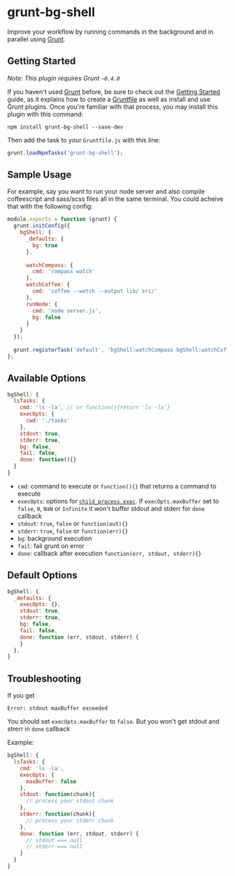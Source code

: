 grunt-bg-shell
============

Improve your workflow by running commands in the background and in parallel using [Grunt](https://github.com/gruntjs/grunt). 

## Getting Started
*Note: This plugin requires Grunt `~0.4.0`*

If you haven't used [Grunt](http://gruntjs.com/) before, be sure to check out the [Getting Started](http://gruntjs.com/getting-started) guide, as it explains how to create a [Gruntfile](http://gruntjs.com/sample-gruntfile) as well as install and use Grunt plugins. Once you're familiar with that process, you may install this plugin with this command:

```shell
npm install grunt-bg-shell --save-dev
```
Then add the task to your `Gruntfile.js` with this line:
```js
grunt.loadNpmTasks('grunt-bg-shell');
```

## Sample Usage

For example, say you want to run your node server and also compile coffeescript and sass/scss files all in the same terminal. You could acheive that with the following config:

```javascript
module.exports = function (grunt) {
  grunt.initConfig({
    bgShell: {
      _defaults: {
        bg: true
      },
      
      watchCompass: {
        cmd: 'compass watch'
      },
      watchCoffee: {
        cmd: 'coffee --watch --output lib/ src/'
      },
      runNode: {
        cmd: 'node server.js',
        bg: false
      }
    }
  });
  
  grunt.registerTask('default', 'bgShell:watchCompass bgShell:watchCoffee bgShell:runNode');
};
```

## Available Options
```javascript
bgShell: {
  lsTasks: {
    cmd: 'ls -la', // or function(){return 'ls -la'}
    execOpts: {
      cwd: './tasks'
    },
    stdout: true,
    stderr: true,
    bg: false,
    fail: false,
    done: function(){}
  }     
}
```
* `cmd`: command to execute or `function(){}` that returns a command to execute
* `execOpts`: options for 
  [`child_process.exec`](http://nodejs.org/api/child_process.html#child_process_child_process_exec_command_options_callback).
  If `execOpts.maxBuffer` set to `false`, `0`, `NaN` or `Infinite` it won't buffer stdout and stderr for `done` callback
* `stdout`: `true`, `false` or `function(out){}`
* `stderr`: `true`, `false` or `function(err){}`
* `bg`: background execution
* `fail`: fail grunt on error
* `done`: callback after execution `function(err, stdout, stderr){}`


## Default Options
```javascript
bgShell: {
  _defaults: {
    execOpts: {},
    stdout: true,
    stderr: true,
    bg: false,
    fail: false,
    done: function (err, stdout, stderr) {
    }
  },
}
```

## Troubleshooting

If you get
```
Error: stdout maxBuffer exceeded
```
You should set `execOpts.maxBuffer` to `false`. But you won't get stdout and strerr in `done` callback

Example:
```javascript
bgShell: {
  lsTasks: {
    cmd: 'ls -la',
    execOpts: {
      maxBuffer: false
    },
    stdout: function(chunk){
      // process your stdout chunk
    },
    stderr: function(chunk){
      // process your stderr chunk
    },
    done: function (err, stdout, stderr) {
      // stdout === null
      // stderr === null
    }
  }
}
```